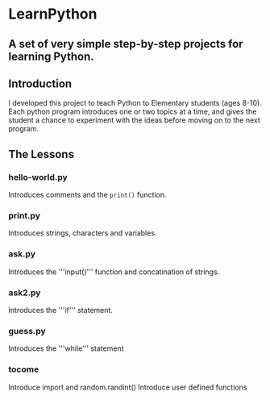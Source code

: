 # LearnPython
## A set of very simple step-by-step projects for learning Python.

## Introduction
I developed this project to teach Python to Elementary students (ages 8-10).  Each python program introduces one or two topics at a time, and gives the student a chance to experiment with the ideas before moving on to the next program.

## The Lessons
### hello-world.py
Introduces comments and the ```print()``` function.

### print.py
Introduces strings, characters and variables

### ask.py
Introduces the '''input()''' function and concatination of strings.

### ask2.py
Introduces the '''if''' statement.

### guess.py
Introduces the '''while''' statement


### tocome
Introduce import and random.randint()
Introduce user defined functions
